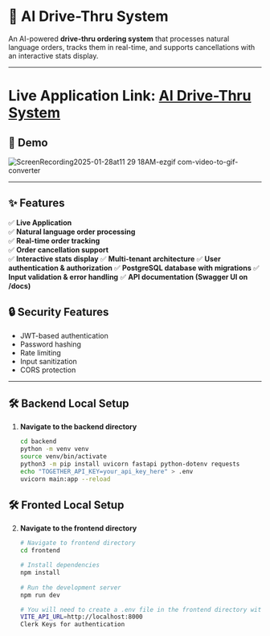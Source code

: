 # 🚀 AI Drive-Thru System

An AI-powered **drive-thru ordering system** that processes natural language orders, tracks them in real-time, and supports cancellations with an interactive stats display.

---

# Live Application Link: [AI Drive-Thru System](https://appealing-determination-production.up.railway.app/)

## 🎥 Demo  
![ScreenRecording2025-01-28at11 29 18AM-ezgif com-video-to-gif-converter](https://github.com/user-attachments/assets/9d3767ac-83a6-48e0-a820-936136641784)

---

## ✨ Features  
✅ **Live Application**  
✅ **Natural language order processing**  
✅ **Real-time order tracking**  
✅ **Order cancellation support**  
✅ **Interactive stats display**
✅ **Multi-tenant architecture**
✅ **User authentication & authorization**
✅ **PostgreSQL database with migrations**
✅ **Input validation & error handling**
✅ **API documentation (Swagger UI on /docs)**

## 🔒 Security Features
- JWT-based authentication
- Password hashing
- Rate limiting
- Input sanitization
- CORS protection

---

## 🛠 Backend Local Setup  

1. **Navigate to the backend directory**  
   ```bash
   cd backend
   python -m venv venv
   source venv/bin/activate
   python3 -m pip install uvicorn fastapi python-dotenv requests
   echo "TOGETHER_API_KEY=your_api_key_here" > .env
   uvicorn main:app --reload
   
## 🛠 Fronted Local Setup  

2. **Navigate to the frontend directory**  
   ```bash
   # Navigate to frontend directory
   cd frontend

   # Install dependencies
   npm install
    
   # Run the development server
   npm run dev

   # You will need to create a .env file in the frontend directory with the following variables:
   VITE_API_URL=http://localhost:8000 
   Clerk Keys for authentication



   

